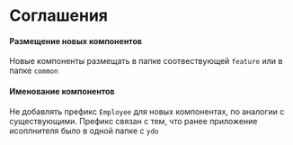 # Соглашения

#### Размещение новых компонентов
Новые компоненты размещать в папке соотвествующей `feature` или в папке `common` 

#### Именование компонентов
Не добавлять префикс `Employee` для новых компонентах, по аналогии с существующими. Префикс связан с тем, что ранее приложение исоплнителя было в одной папке с `ydo`


